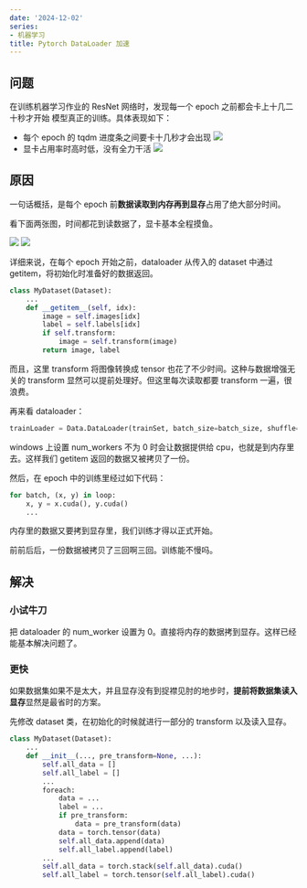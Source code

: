 ```yaml
---
date: '2024-12-02'
series:
- 机器学习
title: Pytorch DataLoader 加速
---
```


## 问题

在训练机器学习作业的 ResNet 网络时，发现每一个 epoch 之前都会卡上十几二十秒才开始 模型真正的训练。具体表现如下：

- 每个 epoch 的 tqdm 进度条之间要卡十几秒才会出现
![](https://runzblog.oss-cn-hangzhou.aliyuncs.com/postimg/202412022032540.png)
- 显卡占用率时高时低，没有全力干活
![](https://runzblog.oss-cn-hangzhou.aliyuncs.com/postimg/202412022042166.png)


## 原因

一句话概括，是每个 epoch 前**数据读取到内存再到显存**占用了绝大部分时间。

看下面两张图，时间都花到读数据了，显卡基本全程摸鱼。

![](https://runzblog.oss-cn-hangzhou.aliyuncs.com/postimg/202412022151904.png)
![](https://runzblog.oss-cn-hangzhou.aliyuncs.com/postimg/202412022151536.png)


详细来说，在每个 epoch 开始之前，dataloader 从传入的 dataset 中通过 getitem，将初始化时准备好的数据返回。

```python
class MyDataset(Dataset):
	...
	def __getitem__(self, idx):
		image = self.images[idx]
        label = self.labels[idx]
        if self.transform:
            image = self.transform(image)
        return image, label
```

而且，这里 transform 将图像转换成 tensor 也花了不少时间。这种与数据增强无关的 transform 显然可以提前处理好。但这里每次读取都要 transform 一遍，很浪费。

再来看 dataloader：

```python
trainLoader = Data.DataLoader(trainSet, batch_size=batch_size, shuffle=True, num_workers=16, drop_last=True)
```

windows 上设置 num_workers 不为 0 时会让数据提供给 cpu，也就是到内存里去。这样我们 getitem 返回的数据又被拷贝了一份。

然后，在 epoch 中的训练里经过如下代码：

```python
for batch, (x, y) in loop:
	x, y = x.cuda(), y.cuda()
	...
```

内存里的数据又要拷到显存里，我们训练才得以正式开始。

前前后后，一份数据被拷贝了三回啊三回。训练能不慢吗。

## 解决

### 小试牛刀

把 dataloader 的 num_worker 设置为 0。直接将内存的数据拷到显存。这样已经能基本解决问题了。

### 更快

如果数据集如果不是太大，并且显存没有到捉襟见肘的地步时，**提前将数据集读入显存**显然是最省时的方案。

先修改 dataset 类，在初始化的时候就进行一部分的 transform 以及读入显存。

```python
class MyDataset(Dataset):
	...
	def __init__(..., pre_transform=None, ...):
		self.all_data = []
		self.all_label = []
		...
		foreach:
			data = ...
			label = ...
			if pre_transform:
				data = pre_transform(data)
			data = torch.tensor(data)
			self.all_data.append(data)
			self.all_label.append(label)
		...
		self.all_data = torch.stack(self.all_data).cuda()
		self.all_label = torch.tensor(self.all_label).cuda()
		
```
